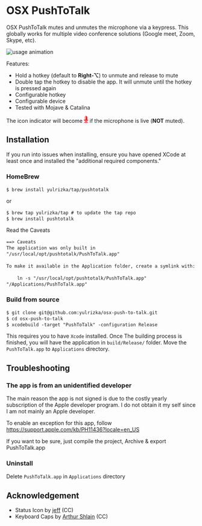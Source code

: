 # OSX PushToTalk

OSX PushToTalk mutes and unmutes the microphone via a keypress. This globally works for multiple video conference solutions (Google meet, Zoom, Skype, etc).

![usage animation](https://user-images.githubusercontent.com/117752/96354725-0eabff00-10da-11eb-9539-6e159e7d588b.gif)

Features:

- Hold a hotkey (default to **Right-⌥**) to unmute and release to mute
- Double tap the hotkey to disable the app. It will unmute until the hotkey is pressed again
- Configurable hotkey
- Configurable device
- Tested with Mojave & Catalina

The icon indicator will become ![red mic](../PushToTalk/Images.xcassets/statusIconTalk.imageset/talk1x.png) if the microphone is live (**NOT** muted).

## Installation

If you run into issues when installing, ensure you have opened XCode at least once and installed the "additional required components."

### HomeBrew

```
$ brew install yulrizka/tap/pushtotalk
```

or 

```
$ brew tap yulrizka/tap # to update the tap repo
$ brew install pushtotalk
```

Read the Caveats
```
==> Caveats
The application was only built in "/usr/local/opt/pushtotalk/PushToTalk.app"

To make it available in the Application folder, create a symlink with:

    ln -s "/usr/local/opt/pushtotalk/PushToTalk.app" "/Applications/PushToTalk.app"
```



### Build from source
```
$ git clone git@github.com:yulrizka/osx-push-to-talk.git
$ cd osx-push-to-talk
$ xcodebuild -target "PushToTalk" -configuration Release
```

This requires you to have `Xcode` installed. Once The building process is finished, you will have the application in `build/Release/` folder.
Move the `PushToTalk.app` to `Applications` directory.

## Troubleshooting

### The app is from an unidentified developer

The main reason the app is not signed is due to the costly yearly subscription of the Apple developer program.
I do not obtain it my self since I am not mainly an Apple developer.

To enable an exception for this app, follow https://support.apple.com/kb/PH11436?locale=en_US

If you want to be sure, just compile the project, Archive & export PushToTalk.app

### Uninstall

Delete `PushToTalk.app` in `Applications` directory

## Acknowledgement

- Status Icon by [jeff](https://thenounproject.com/jeff955/) (CC)
- Keyboard Caps by [Arthur Shlain](https://thenounproject.com/ArtZ91/) (CC)
